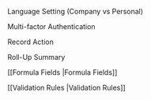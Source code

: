 Language Setting (Company vs Personal)

Multi-factor Authentication

Record Action

Roll-Up Summary

[[Formula Fields |Formula Fields]]

[[Validation Rules |Validation Rules]]